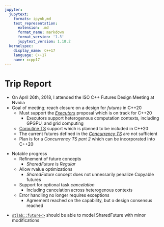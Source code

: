 ```yaml
---
jupyter:
  jupytext:
    formats: ipynb,md
    text_representation:
      extension: .md
      format_name: markdown
      format_version: '1.3'
      jupytext_version: 1.10.2
  kernelspec:
    display_name: C++17
    language: C++17
    name: xcpp17
---
```


<!-- #region slideshow={"slide_type": "slide"} -->
# Trip Report

- On April 26th, 2018, I attended the ISO C++ Futures Design Meeting at Nvidia
- Goal of meeting; reach closure on a design for _futures_ in C++20
    - Must support the [_Executors_](http://www.open-std.org/jtc1/sc22/wg21/docs/papers/2018/p0761r2.pdf) proposal which is on track for C++20
        - Executors support heterogenous computation contexts, including GPGPU, and grid computing
    - [Coroutine TS](http://www.open-std.org/jtc1/sc22/wg21/docs/papers/2018/n4736.pdf) support which is planned to be included in C++20
    - The current futures defined in the [_Concurrency TS_](http://www.open-std.org/jtc1/sc22/wg21/docs/papers/2015/p0159r0.html) are not sufficient
    - Plan is for a  _Concurrency TS part 2_ which can be incorporated into C++20
<!-- #endregion -->

<!-- #region slideshow={"slide_type": "slide"} -->
- Notable progress
    - Refinement of future concepts
        - _SharedFuture_ is _Regular_
    - Allow rvalue optimizations
        - _SharedFuture_ concept does not unnessarily penalize Copyable futures
    - Support for optional task _cancelation_
        - Including cancelation across heterogenous contexts
    - Error handling no longer requires exceptions
        - Agreement reached on the capability, but o design consensus reached
<!-- #endregion -->

<!-- #region slideshow={"slide_type": "fragment"} -->
- [`stlab::future<>`](http://stlab.cc/libraries/concurrency/future/future/) should be able to model SharedFuture with minor modifications
<!-- #endregion -->

```c++

```
